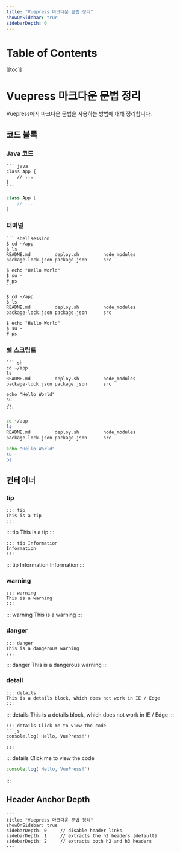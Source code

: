 ```yaml
---
title: "Vuepress 마크다운 문법 정리"
showOnSidebar: true
sidebarDepth: 0
---
```


# Table of Contents
[[toc]]

# Vuepress 마크다운 문법 정리
Vuepress에서 마크다운 문법을 사용하는 방법에 대해 정리합니다.

## 코드 블록
### Java 코드
````
``` java
class App {
    // ...
}
```
````

```java
class App {
    // ...
}
```
### 터미널
````
``` shellsession
$ cd ~/app
$ ls
README.md         deploy.sh         node_modules      
package-lock.json package.json      src

$ echo "Hello World"
$ su -
# ps
```
````
``` shellsession
$ cd ~/app
$ ls
README.md         deploy.sh         node_modules      
package-lock.json package.json      src

$ echo "Hello World"
$ su -
# ps
```

### 쉘 스크립트
````
``` sh
cd ~/app
ls
README.md         deploy.sh         node_modules      
package-lock.json package.json      src

echo "Hello World"
su -
ps
```
````
``` sh
cd ~/app
ls
README.md         deploy.sh         node_modules      
package-lock.json package.json      src

echo "Hello World"
su -
ps
```

## 컨테이너 
### tip
````
::: tip
This is a tip
:::
````

::: tip
This is a tip
:::

```
::: tip Information
Information
:::
```

::: tip Information
Information
:::

### warning
```
::: warning
This is a warning
:::
```
::: warning
This is a warning
:::

### danger
```
::: danger
This is a dangerous warning
:::
```

::: danger
This is a dangerous warning
:::

### detail

```
::: details
This is a details block, which does not work in IE / Edge
:::
```

::: details
This is a details block, which does not work in IE / Edge
:::

````
::: details Click me to view the code
```js
console.log('Hello, VuePress!')
```
:::
````

::: details Click me to view the code
```js
console.log('Hello, VuePress!')
```
:::


## Header Anchor Depth
```
---
title: "Vuepress 마크다운 문법 정리"
showOnSidebar: true
sidebarDepth: 0     // disable header links
sidebarDepth: 1     // extracts the h2 headers (default)
sidebarDepth: 2     // extracts both h2 and h3 headers
---
```
